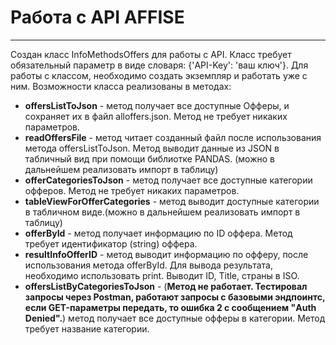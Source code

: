 <h1>Работа с API AFFISE</h1>

****
Создан класс InfoMethodsOffers для работы с API. 
Класс требует обязательный параметр в виде словаря: {'API-Key': 'ваш ключ'}. Для работы с классом, необходимо создать экземпляр и работать уже с ним.
Возможности класса реализованы в методах:
<ul>
<li><strong>offersListToJson</strong> - метод получает все доступные Офферы, и сохраняет их в файл alloffers.json. Метод не требует никаких параметров.</li>
<li><strong>readOffersFile</strong> - метод читает созданный файл после использования метода offersListToJson. Метод выводит данные из JSON в табличный вид при помощи библиотке PANDAS. (можно в дальнейшем реализовать импорт в таблицу)</li>
<li><strong>offerCategoriesToJson</strong> - метод получает все доступные категории офферов. Метод не требует никаких параметров.</li>
<li><strong>tableViewForOfferCategories</strong> - метод выводит доступные категории в табличном виде.(можно в дальнейшем реализовать импорт в таблицу)</li>
<li><strong>offerById</strong> - метод получает информацию по ID оффера. Метод требует идентификатор (string) оффера.</li>
<li><strong>resultInfoOfferID</strong> - метод выводит информацию по офферу, после использования метода offerById. Для вывода результата, необходимо использовать print. Выводит ID, Title, страны в ISO.</li>
<li><strong>offersListByCategoriesToJson</strong> - (<strong>Метод не работает. Тестировал запросы через Postman, работают запросы с базовыми эндпоинтс, если GET-параметры передать, то ошибка 2 с сообщением "Auth Denied".</strong>) метод получает все доступные офферы в категории. Метод требует название категории.</li>
</ul>

